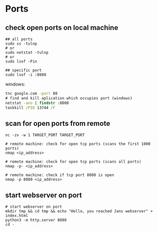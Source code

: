 # Ports

## check open ports on local machine

```shell
## all ports
sudo ss -tulnp
# or
sudo netstat -tulnp
# or
sudo lsof -Pin

## specific port
sudo lsof -i :8080
```

windows:

```cmd
tnc google.com -port 80
# find and kill aplication which occupies port (windows)
netstat -ano | findstr :8080
taskkill /PID 13744 /F
```

## scan for open ports from remote

```shell
nc -zv -w 1 TARGET_PORT TARGET_PORT

# remote machine: check for open tcp ports (scans the first 1000 ports)
nmap <ip_address>

# remote machine: check for open tcp ports (scans all ports)
nmap -p- <ip_address>

# remote machine: check if tcp port 8080 is open 
nmap -p 8080 <ip_address>
```

## start webserver on port

```shell
# start webserver on port 
mkdir tmp && cd tmp && echo "Hello, you reached Jans webserver" > index.html
python3 -m http.server 8080 
cd -
```
